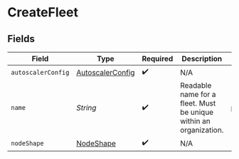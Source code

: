 # CreateFleet


## Fields

| Field                                                             | Type                                                              | Required                                                          | Description                                                       | Example                                                           |
| ----------------------------------------------------------------- | ----------------------------------------------------------------- | ----------------------------------------------------------------- | ----------------------------------------------------------------- | ----------------------------------------------------------------- |
| `autoscalerConfig`                                                | [AutoscalerConfig](../../models/shared/AutoscalerConfig.md)       | :heavy_check_mark:                                                | N/A                                                               |                                                                   |
| `name`                                                            | *String*                                                          | :heavy_check_mark:                                                | Readable name for a fleet. Must be unique within an organization. | production                                                        |
| `nodeShape`                                                       | [NodeShape](../../models/shared/NodeShape.md)                     | :heavy_check_mark:                                                | N/A                                                               |                                                                   |